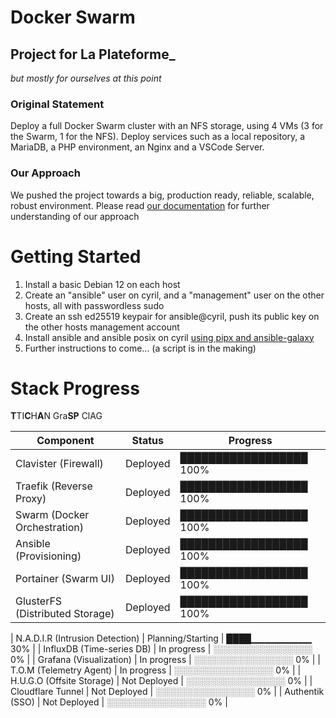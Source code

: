 # Docker Swarm
## Project for La Plateforme_
*but mostly for ourselves at this point*

### Original Statement

Deploy a full Docker Swarm cluster with an NFS storage, using 4 VMs (3 for the Swarm, 1 for the NFS). Deploy services such as a local repository, a MariaDB, a PHP environment, an Nginx and a VSCode Server.

### Our Approach

We pushed the project towards a big, production ready, reliable, scalable, robust environment.
Please read [our documentation](https://github.com/ethan-zieba/swarm/blob/docs/docs/README.md) for further understanding of our approach

# Getting Started

1. Install a basic Debian 12 on each host
2. Create an "ansible" user on cyril, and a "management" user on the other hosts, all with passwordless sudo
3. Create an ssh ed25519 keypair for ansible@cyril, push its public key on the other hosts management account
4. Install ansible and ansible posix on cyril [using pipx and ansible-galaxy](https://github.com/ethan-zieba/swarm/blob/docs/docs/2_DEPLOYMENT/ANSIBLE.md#installing-ansible)
5. Further instructions to come... (a script is in the making)

# Stack Progress

**T**TI**C**H**A**N Gra**SP** ClAG

| Component                 | Status                     | Progress          |
|---------------------------|----------------------------|-------------------|
| Clavister (Firewall)      | Deployed                   | ██████████████████ 100% |
| Traefik (Reverse Proxy)   | Deployed                   | ██████████████████ 100% |
| Swarm (Docker Orchestration) | Deployed               | ██████████████████ 100% |
| Ansible (Provisioning)    | Deployed                   | ██████████████████ 100% |
| Portainer (Swarm UI)      | Deployed                   | ██████████████████ 100% |
| GlusterFS (Distributed Storage) | Deployed            | ██████████████████ 100% |

| N.A.D.I.R (Intrusion Detection) | Planning/Starting     | ████▁▁▁▁▁▁▁▁▁ 30%   |
| InfluxDB (Time-series DB)        | In progress          | ░░░░░░░░░░░░░░░░ 0%    |
| Grafana (Visualization)          | In progress          | ░░░░░░░░░░░░░░░░ 0%    |
| T.O.M (Telemetry Agent)           | In progress          | ░░░░░░░░░░░░░░░░ 0%    |
| H.U.G.O (Offsite Storage)         | Not Deployed          | ░░░░░░░░░░░░░░░░ 0%    |
| Cloudflare Tunnel                | Not Deployed          | ░░░░░░░░░░░░░░░░ 0%    |
| Authentik (SSO)                  | Not Deployed          | ░░░░░░░░░░░░░░░░ 0%    |
